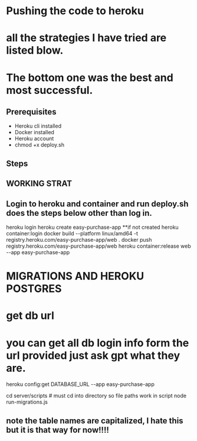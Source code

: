 # Pushing the code to heroku
# all the strategies I have tried are listed blow.
# The bottom one was the best and most successful.

## Prerequisites

- Heroku cli installed
- Docker installed
- Heroku account
- chmod +x deploy.sh

## Steps

## WORKING STRAT
## Login to heroku and container and run deploy.sh does the steps below other than log in. 
heroku login
heroku create easy-purchase-app **if not created
heroku container:login
docker build --platform linux/amd64 -t registry.heroku.com/easy-purchase-app/web .
docker push registry.heroku.com/easy-purchase-app/web
heroku container:release web --app easy-purchase-app


# MIGRATIONS AND HEROKU POSTGRES
# get db url
# you can get all db login info form the url provided just ask gpt what they are.
heroku config:get DATABASE_URL --app easy-purchase-app

cd server/scripts # must cd into directory so file paths work in script
node run-migrations.js

## note the table names are capitalized, I hate this but it is that way for now!!!!